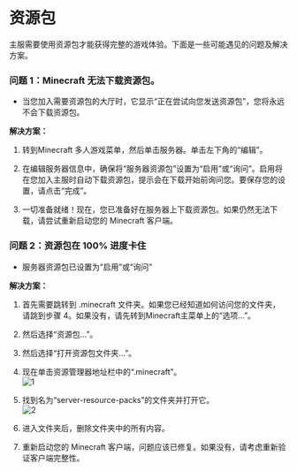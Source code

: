 # 资源包

主服需要使用资源包才能获得完整的游戏体验。下面是一些可能遇见的问题及解决方案。

### 问题 1：Minecraft 无法下载资源包。

+ 当您加入需要资源包的大厅时，它显示“正在尝试向您发送资源包”，您将永远不会下载资源包。

**解决方案：**

1. 转到Minecraft 多人游戏菜单，然后单击服务器。单击左下角的“编辑”。

2. 在编辑服务器信息中，确保将“服务器资源包”设置为“启用”或“询问”。启用将在您加入主服时自动下载资源包，提示会在下载开始前询问您。要保存您的设置，请点击“完成”。

3. 一切准备就绪！现在，您已准备好在服务器上下载资源包。如果仍然无法下载，请尝试重新启动您的 Minecraft 客户端。

### 问题 2：资源包在 100% 进度卡住

+ 服务器资源包已设置为“启用”或“询问”

**解决方案：**

1. 首先需要跳转到 .minecraft 文件夹。如果您已经知道如何访问您的文件夹，请跳到步骤 4。如果没有，请先转到Minecraft主菜单上的“选项...”。
 
2. 然后选择“资源包...”。

3. 然后选择“打开资源包文件夹...”。

4. 现在单击资源管理器地址栏中的“.minecraft”。  
![1](../../imageAssets/wiki/faq/rp1.webp)
5. 找到名为“server-resource-packs”的文件夹并打开它。  
![2](../../imageAssets/wiki/faq/rp2.webp)

6. 进入文件夹后，删除文件夹中的所有内容。

7. 重新启动您的 Minecraft 客户端，问题应该已修复。如果没有，请考虑重新验证客户端完整性。